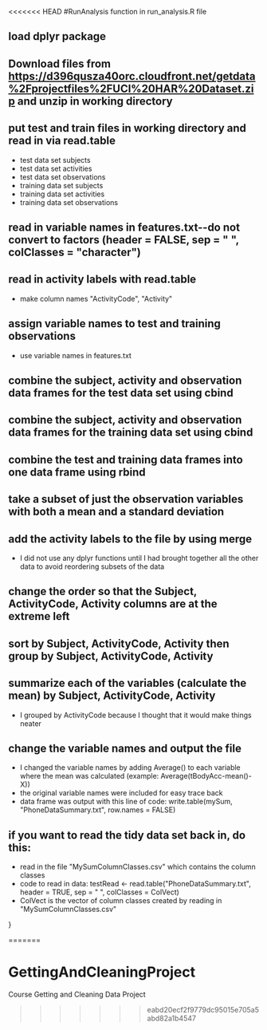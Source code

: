 <<<<<<< HEAD
#RunAnalysis function in run_analysis.R file
## load dplyr package
## Download files from https://d396qusza40orc.cloudfront.net/getdata%2Fprojectfiles%2FUCI%20HAR%20Dataset.zip and unzip in working directory
## put test and train files in working directory and read in via read.table
  * test data set subjects
  * test data set activities
  * test data set observations
  * training data set subjects
  * training data set activities
  * training data set observations

## read in variable names in features.txt--do not convert to factors (header = FALSE, sep = " ", colClasses = "character") 
  
## read in activity labels with read.table
* make column names "ActivityCode", "Activity"

## assign variable names to test and training observations
* use variable names in features.txt

## combine the subject, activity and observation data frames for the test data set using cbind

## combine the subject, activity and observation data frames for the training data set using cbind
  
## combine the test and training data frames into one data frame using rbind
  
## take a subset of just the observation variables with both a mean and a standard deviation
  
## add the activity labels to the file by using merge
* I did not use any dplyr functions until I had brought together all the other data to avoid reordering subsets of the data
  
## change the order so that the Subject, ActivityCode, Activity columns are at the extreme left

## sort by Subject, ActivityCode, Activity then group by Subject, ActivityCode, Activity
  
## summarize each of the variables (calculate the mean) by Subject, ActivityCode, Activity
* I grouped by ActivityCode because I thought that it would make things neater
  
## change the variable names and output the file
* I changed the variable names by adding Average() to each variable where the mean was calculated (example:  Average(tBodyAcc-mean()-X))
* the original variable names were included for easy trace back
* data frame was output with this line of code:  write.table(mySum, "PhoneDataSummary.txt", row.names = FALSE)

## if you want to read the tidy data set back in, do this:
* read in the file "MySumColumnClasses.csv" which contains the column classes
* code to read in data: testRead <- read.table("PhoneDataSummary.txt", header = TRUE, sep = " ", colClasses = ColVect) 
* ColVect is the vector of column classes created by reading in "MySumColumnClasses.csv"


  
}
  
=======
# GettingAndCleaningProject
Course Getting and Cleaning Data Project
>>>>>>> eabd20ecf2f9779dc95015e705a5abd82a1b4547
